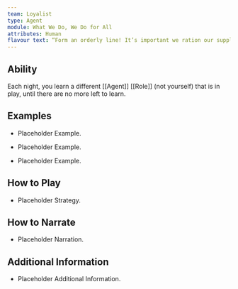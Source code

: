 ```yaml
---
team: Loyalist
type: Agent
module: What We Do, We Do for All
attributes: Human
flavour text: “Form an orderly line! It’s important we ration our supplies!”
---
```

## Ability
Each night, you learn a different [[Agent]] [[Role]] (not yourself) that is in play, until there are no more left to learn.

## Examples
- Placeholder Example.

- Placeholder Example.

- Placeholder Example.

## How to Play
- Placeholder Strategy.

## How to Narrate
- Placeholder Narration.

## Additional Information
- Placeholder Additional Information.